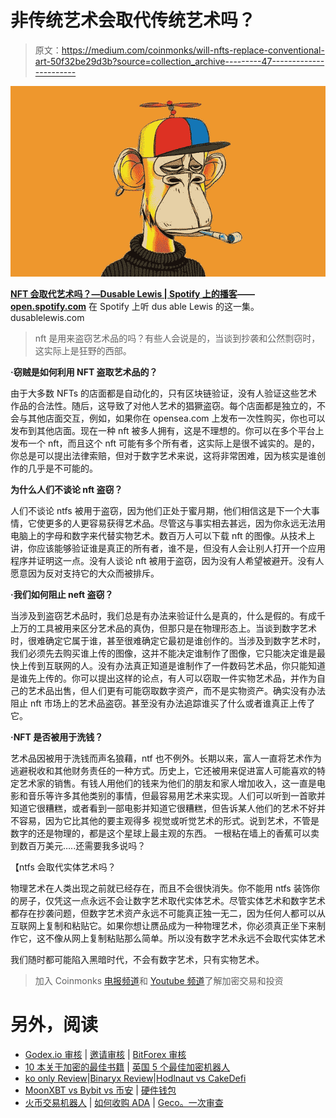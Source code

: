 # 非传统艺术会取代传统艺术吗？

> 原文：<https://medium.com/coinmonks/will-nfts-replace-conventional-art-50f32be29d3b?source=collection_archive---------47----------------------->

![](img/4bf1f19bd057f302383287d2a44ce2fd.png)

[**NFT 会取代艺术吗？—Dusable Lewis | Spotify 上的播客**](https://open.spotify.com/episode/1wkkgp8ZWXarDrR9f6q1c4?utm_campaign=Dusable%20Experience%20-%20blog%20&utm_medium=email&utm_source=Revue%20newsletter)**——**[**open.spotify.com**](https://open.spotify.com/episode/1wkkgp8ZWXarDrR9f6q1c4)
在 Spotify 上听 dus able Lewis 的这一集。dusablelewis.com

> nft 是用来盗窃艺术品的吗？有些人会说是的，当谈到抄袭和公然剽窃时，这实际上是狂野的西部。

**·窃贼是如何利用 NFT 盗取艺术品的？**

由于大多数 NFTs 的店面都是自动化的，只有区块链验证，没有人验证这些艺术作品的合法性。随后，这导致了对他人艺术的猖獗盗窃。每个店面都是独立的，不会与其他店面交互，例如，如果你在 opensea.com 上发布一次性购买，你也可以发布到其他店面。现在一种 nft 被多人拥有，这是不理想的。你可以在多个平台上发布一个 nft，而且这个 nft 可能有多个所有者，这实际上是很不诚实的。是的，你总是可以提出法律索赔，但对于数字艺术来说，这将非常困难，因为核实是谁创作的几乎是不可能的。

**为什么人们不谈论 nft 盗窃？**

人们不谈论 ntfs 被用于盗窃，因为他们正处于蜜月期，他们相信这是下一个大事情，它使更多的人更容易获得艺术品。尽管这与事实相去甚远，因为你永远无法用电脑上的字母和数字来代替实物艺术。数百万人可以下载 nft 的图像。从技术上讲，你应该能够验证谁是真正的所有者，谁不是，但没有人会让别人打开一个应用程序并证明这一点。没有人谈论 nft 被用于盗窃，因为没有人希望被避开。没有人愿意因为反对支持它的大众而被排斥。

**·我们如何阻止 neft 盗窃？**

当涉及到盗窃艺术品时，我们总是有办法来验证什么是真的，什么是假的。有成千上万的工具被用来区分艺术品的真伪，但那只是在物理形态上。当谈到数字艺术时，很难确定它属于谁，甚至很难确定它最初是谁创作的。当涉及到数字艺术时，我们必须先去购买谁上传的图像，这并不能决定谁制作了图像，它只能决定谁是最快上传到互联网的人。没有办法真正知道是谁制作了一件数码艺术品，你只能知道是谁先上传的。你可以提出这样的论点，有人可以窃取一件实物艺术品，并作为自己的艺术品出售，但人们更有可能窃取数字资产，而不是实物资产。确实没有办法阻止 nft 市场上的艺术品盗窃。甚至没有办法追踪谁买了什么或者谁真正上传了它。

**·NFT 是否被用于洗钱？**

艺术品因被用于洗钱而声名狼藉，ntf 也不例外。长期以来，富人一直将艺术作为逃避税收和其他财务责任的一种方式。历史上，它还被用来促进富人可能喜欢的特定艺术家的销售。有钱人用他们的钱来为他们的朋友和家人增加收入，这一直是电影和音乐等许多其他类别的事情，但最容易用艺术来实现。人们可以听到一首歌并知道它很糟糕，或者看到一部电影并知道它很糟糕，但告诉某人他们的艺术不好并不容易，因为它比其他的要主观得多 视觉或听觉艺术的形式。说到艺术，不管是数字的还是物理的，都是这个星球上最主观的东西。 一根粘在墙上的香蕉可以卖到数百万美元…..还需要我多说吗？

【ntfs 会取代实体艺术吗？

物理艺术在人类出现之前就已经存在，而且不会很快消失。你不能用 ntfs 装饰你的房子，仅凭这一点永远不会让数字艺术取代实体艺术。尽管实体艺术和数字艺术都存在抄袭问题，但数字艺术资产永远不可能真正独一无二，因为任何人都可以从互联网上复制和粘贴它。如果你想让赝品成为一种物理艺术，你必须真正坐下来制作它，这不像从网上复制粘贴那么简单。所以没有数字艺术永远不会取代实体艺术

我们随时都可能陷入黑暗时代，不会有数字艺术，只有实物艺术。

> 加入 Coinmonks [电报频道](https://t.me/coincodecap)和 [Youtube 频道](https://www.youtube.com/c/coinmonks/videos)了解加密交易和投资

# 另外，阅读

*   [Godex.io 审核](/coinmonks/godex-io-review-7366086519fb) | [邀请审核](/coinmonks/invity-review-70f3030c0502) | [BitForex 审核](https://coincodecap.com/bitforex-review)
*   [10 本关于加密的最佳书籍](https://coincodecap.com/best-crypto-books) | [英国 5 个最佳加密机器人](https://coincodecap.com/uk-trading-bots)
*   [ko only Review](https://coincodecap.com/koinly-review)|[Binaryx Review](https://coincodecap.com/binaryx-review)|[Hodlnaut vs CakeDefi](https://coincodecap.com/hodlnaut-vs-cakedefi-vs-celsius)
*   [MoonXBT vs Bybit vs 币安](https://coincodecap.com/bybit-binance-moonxbt) | [硬件钱包](/coinmonks/hardware-wallets-dfa1211730c6)
*   [火币交易机器人](https://coincodecap.com/huobi-trading-bot) | [如何收购 ADA](https://coincodecap.com/buy-ada-cardano) | [Geco。一次审查](https://coincodecap.com/geco-one-review)